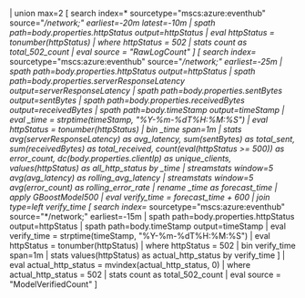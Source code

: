 | union max=2 
    [ search index=* sourcetype="mscs:azure:eventhub" source="*/network;" earliest=-20m latest=-10m
      | spath path=body.properties.httpStatus output=httpStatus
      | eval httpStatus = tonumber(httpStatus)
      | where httpStatus = 502
      | stats count as total_502_count
      | eval source = "RawLogCount"
    ]
    [ search index=* sourcetype="mscs:azure:eventhub" source="*/network;" earliest=-25m
      | spath path=body.properties.httpStatus output=httpStatus
      | spath path=body.properties.serverResponseLatency output=serverResponseLatency
      | spath path=body.properties.sentBytes output=sentBytes
      | spath path=body.properties.receivedBytes output=receivedBytes
      | spath path=body.timeStamp output=timeStamp
      | eval _time = strptime(timeStamp, "%Y-%m-%dT%H:%M:%S")
      | eval httpStatus = tonumber(httpStatus)
      | bin _time span=1m
      | stats 
          avg(serverResponseLatency) as avg_latency,
          sum(sentBytes) as total_sent,
          sum(receivedBytes) as total_received,
          count(eval(httpStatus >= 500)) as error_count,
          dc(body.properties.clientIp) as unique_clients,
          values(httpStatus) as all_http_status
        by _time
      | streamstats window=5 avg(avg_latency) as rolling_avg_latency
      | streamstats window=5 avg(error_count) as rolling_error_rate
      | rename _time as forecast_time
      | apply GBoostModel500
      | eval verify_time = forecast_time + 600
      | join type=left verify_time 
          [ search index=* sourcetype="mscs:azure:eventhub" source="*/network;" earliest=-15m
            | spath path=body.properties.httpStatus output=httpStatus
            | spath path=body.timeStamp output=timeStamp
            | eval verify_time = strptime(timeStamp, "%Y-%m-%dT%H:%M:%S")
            | eval httpStatus = tonumber(httpStatus)
            | where httpStatus = 502
            | bin verify_time span=1m
            | stats values(httpStatus) as actual_http_status by verify_time
          ]
      | eval actual_http_status = mvindex(actual_http_status, 0)
      | where actual_http_status = 502
      | stats count as total_502_count
      | eval source = "ModelVerifiedCount"
    ]